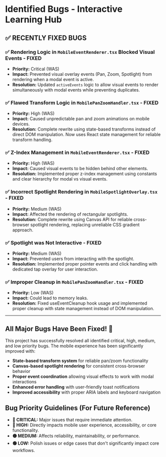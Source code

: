 # Identified Bugs - Interactive Learning Hub

## ✅ **RECENTLY FIXED BUGS** 

### **✅ Rendering Logic in `MobileEventRenderer.tsx` Blocked Visual Events** - FIXED
- **Priority:** Critical (WAS)
- **Impact:** Prevented visual overlay events (Pan, Zoom, Spotlight) from rendering when a modal event is active.
- **Resolution:** Updated `activeEvents` logic to allow visual events to render simultaneously with modal events while preventing duplicates.

### **✅ Flawed Transform Logic in `MobilePanZoomHandler.tsx`** - FIXED
- **Priority:** High (WAS)
- **Impact:** Caused unpredictable pan and zoom animations on mobile devices.
- **Resolution:** Complete rewrite using state-based transforms instead of direct DOM manipulation. Now uses React state management for reliable transform handling.

### **✅ Z-Index Management in `MobileEventRenderer.tsx`** - FIXED
- **Priority:** High (WAS)
- **Impact:** Caused visual events to be hidden behind other elements.
- **Resolution:** Implemented proper z-index management using constants and clear hierarchy for modal vs visual events.

### **✅ Incorrect Spotlight Rendering in `MobileSpotlightOverlay.tsx`** - FIXED
- **Priority:** Medium (WAS)
- **Impact:** Affected the rendering of rectangular spotlights.
- **Resolution:** Complete rewrite using Canvas API for reliable cross-browser spotlight rendering, replacing unreliable CSS gradient approach.

### **✅ Spotlight was Not Interactive** - FIXED
- **Priority:** Medium (WAS)
- **Impact:** Prevented users from interacting with the spotlight.
- **Resolution:** Implemented proper pointer events and click handling with dedicated tap overlay for user interaction.

### **✅ Improper Cleanup in `MobilePanZoomHandler.tsx`** - FIXED
- **Priority:** Low (WAS)
- **Impact:** Could lead to memory leaks.
- **Resolution:** Fixed useEventCleanup hook usage and implemented proper cleanup with state management instead of DOM manipulation.

---

## **All Major Bugs Have Been Fixed! 🎉**

This project has successfully resolved all identified critical, high, medium, and low priority bugs. The mobile experience has been significantly improved with:

- **State-based transform system** for reliable pan/zoom functionality
- **Canvas-based spotlight rendering** for consistent cross-browser behavior
- **Proper event coordination** allowing visual effects to work with modal interactions
- **Enhanced error handling** with user-friendly toast notifications
- **Improved accessibility** with proper ARIA labels and keyboard navigation

## **Bug Priority Guidelines** (For Future Reference)

- **🚨 CRITICAL:** Major issues that require immediate attention.
- **🔴 HIGH:** Directly impacts mobile user experience, accessibility, or core functionality.
- **🟡 MEDIUM:** Affects reliability, maintainability, or performance.
- **🟢 LOW:** Polish issues or edge cases that don't significantly impact core workflows.